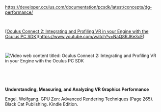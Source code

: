 <https://developer.oculus.com/documentation/pcsdk/latest/concepts/dg-performance/>

 

[[Oculus Connect 2: Integrating and Profiling VR in your Engine with the Oculus PC SDK]](https://www.youtube.com/watch?v=NaQ8RJKe3cE)

 

![Video web content titled: Oculus Connect 2: Integrating and Profiling VR in your Engine with the Oculus PC SDK](file:///C:/Users/KITELI~1/AppData/Local/Temp/msohtmlclip1/02/clip_image001.png)

 

 

**Understanding, Measuring, and Analyzing VR Graphics Performance**

Engel, Wolfgang. GPU Zen: Advanced Rendering Techniques (Page 265). Black Cat Publishing. Kindle Edition.

 

[Oculus Connect 2: Integrating and Profiling VR in your Engine with the Oculus PC SDK]: https://www.youtube.com/watch?v=NaQ8RJKe3cE
